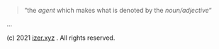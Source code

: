 > “the _agent_ which makes what is denoted by the _noun/adjective_“

...

(c) 2021 [izer.xyz](https://izer.xyz) . All rights reserved. 
